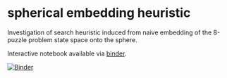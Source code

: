 # spherical embedding heuristic
Investigation of search heuristic induced from naive embedding of the 8-puzzle problem state space onto the sphere.

Interactive notebook available via [ binder](https://mybinder.org/v2/gh/Kodyak/spherical_embedding_heuristic/master
).

[![Binder](https://mybinder.org/badge.svg)](https://mybinder.org/v2/gh/Kodyak/spherical_embedding_heuristic/master)
